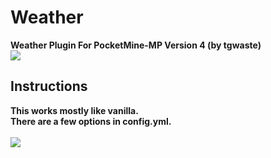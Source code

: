 # Weather
<b>Weather Plugin For PocketMine-MP Version 4 (by tgwaste)<b>
<br />
<img src="https://github.com/tgwaste/Weather/blob/main/icon.png">
<br />
## Instructions
This works mostly like vanilla.
<br />
There are a few options in config.yml.
<br />
<br />
[![](https://poggit.pmmp.io/shield.state/Weather)](https://poggit.pmmp.io/p/Weather)
